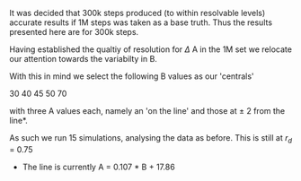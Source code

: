 It was decided that 300k steps produced (to within resolvable levels) accurate results if 1M steps was taken as a base truth. Thus the results presented here are for 300k steps.

Having established the qualtiy of resolution for $\Delta$ A in the 1M set we relocate our attention towards the variabilty in B.

With this in mind we select the following B values as our 'centrals'

30 40 45 50 70 

with three A values each, namely an 'on the line' and those at $\pm$ 2 from the line*.

As such we run 15 simulations, analysing the data as before. This is still at $r_{d}$ = 0.75


* The line is currently A = 0.107 * B + 17.86 
